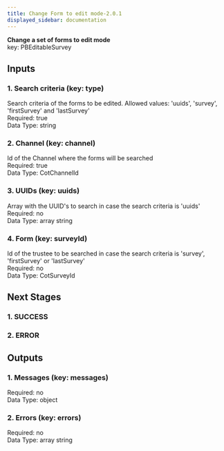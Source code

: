 ```yaml
---  
title: Change Form to edit mode-2.0.1  
displayed_sidebar: documentation  
---  
```

  
**Change a set of forms to edit mode**  
key: PBEditableSurvey  
## Inputs  
### 1. Search criteria (key: type)  
Search criteria of the forms to be edited. Allowed values: 'uuids', 'survey', 'firstSurvey' and 'lastSurvey'  
Required: true  
Data Type: string   
### 2. Channel (key: channel)  
Id of the Channel where the forms will be searched  
Required: true  
Data Type: CotChannelId   
### 3. UUIDs (key: uuids)  
Array with the UUID's to search in case the search criteria is 'uuids'  
Required: no  
Data Type: array string  
### 4. Form (key: surveyId)  
Id of the trustee to be searched in case the search criteria is 'survey', 'firstSurvey' or 'lastSurvey'  
Required: no  
Data Type: CotSurveyId   
## Next Stages  
### 1. SUCCESS  
  
### 2. ERROR  
  
## Outputs  
### 1. Messages (key: messages)  
  
Required: no  
Data Type: object   
### 2. Errors (key: errors)  
  
Required: no  
Data Type: array string
